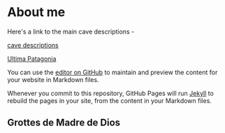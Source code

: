 # About me


Here's a link to the main cave descriptions - 

[cave descriptions](https://tr1813.github.io/ancient-ice-in-austria/html/index.html)

[Ultima Patagonia](https://tr1813.github.io/ultima-patagonia-topo/data/table.html)

You can use the [editor on GitHub](https://github.com/tr1813/tr1813.github.io/edit/main/index.md) to maintain and preview the content for your website in Markdown files.

Whenever you commit to this repository, GitHub Pages will run [Jekyll](https://jekyllrb.com/) to rebuild the pages in your site, from the content in your Markdown files.


<link rel="stylesheet" href="https://unpkg.com/leaflet@1.6.0/dist/leaflet.css"
   integrity="sha512-xwE/Az9zrjBIphAcBb3F6JVqxf46+CDLwfLMHloNu6KEQCAWi6HcDUbeOfBIptF7tcCzusKFjFw2yuvEpDL9wQ=="
   crossorigin=""/> 
     <!-- Make sure you put this AFTER Leaflet's CSS -->
 <script src="https://unpkg.com/leaflet@1.6.0/dist/leaflet.js"
   integrity="sha512-gZwIG9x3wUXg2hdXF6+rVkLF/0Vi9U8D2Ntg4Ga5I5BZpVkVxlJWbSQtXPSiUTtC0TjtGOmxa1AJPuV0CPthew=="
   crossorigin=""></script>
   
<div id= "themap">
<h2>Grottes de Madre de Dios</h2>
<div id="mapid"></div>

<style type="text/css">
   #mapid { height: 340px; }
</style>

</div>
  <script src='https://tr1813.github.io/ancient-ice-in-austria/javascript/map_box.js'  type="text/javascript"></script>  
</div>
